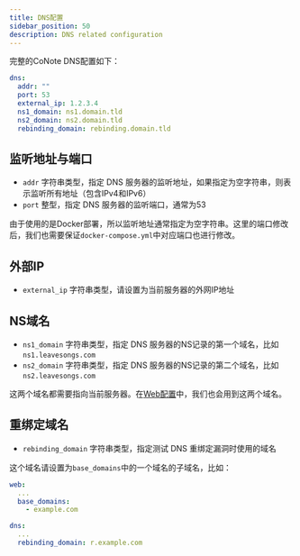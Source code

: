 ```yaml
---
title: DNS配置
sidebar_position: 50
description: DNS related configuration
---
```


完整的CoNote DNS配置如下：

```yaml
dns:
  addr: ""
  port: 53
  external_ip: 1.2.3.4
  ns1_domain: ns1.domain.tld
  ns2_domain: ns2.domain.tld
  rebinding_domain: rebinding.domain.tld
```

## 监听地址与端口

- `addr` 字符串类型，指定 DNS 服务器的监听地址，如果指定为空字符串，则表示监听所有地址（包含IPv4和IPv6）
- `port` 整型，指定 DNS 服务器的监听端口，通常为53

由于使用的是Docker部署，所以监听地址通常指定为空字符串。这里的端口修改后，我们也需要保证`docker-compose.yml`中对应端口也进行修改。

## 外部IP

- `external_ip` 字符串类型，请设置为当前服务器的外网IP地址

## NS域名

- `ns1_domain` 字符串类型，指定 DNS 服务器的NS记录的第一个域名，比如`ns1.leavesongs.com`
- `ns2_domain` 字符串类型，指定 DNS 服务器的NS记录的第二个域名，比如`ns2.leavesongs.com`

这两个域名都需要指向当前服务器。在[Web配置](./web.md)中，我们也会用到这两个域名。

## 重绑定域名

- `rebinding_domain` 字符串类型，指定测试 DNS 重绑定漏洞时使用的域名

这个域名请设置为`base_domains`中的一个域名的子域名，比如：

```yaml
web:
  ...
  base_domains:
    - example.com

dns:
  ...
  rebinding_domain: r.example.com
```
